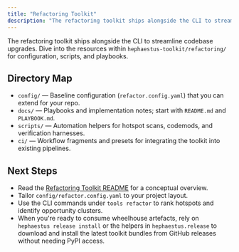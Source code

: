 ```yaml
---
title: "Refactoring Toolkit"
description: "The refactoring toolkit ships alongside the CLI to streamline codebase upgrades. Dive into the resources within hephaestus-toolkit/refactoring/ for..."
---
```


The refactoring toolkit ships alongside the CLI to streamline codebase upgrades. Dive into the
resources within `hephaestus-toolkit/refactoring/` for configuration, scripts, and playbooks.

## Directory Map

- `config/` — Baseline configuration (`refactor.config.yaml`) that you can extend for your repo.
- `docs/` — Playbooks and implementation notes; start with `README.md` and `PLAYBOOK.md`.
- `scripts/` — Automation helpers for hotspot scans, codemods, and verification harnesses.
- `ci/` — Workflow fragments and presets for integrating the toolkit into existing pipelines.

## Next Steps

- Read the [Refactoring Toolkit README](https://github.com/IAmJonoBo/Hephaestus/tree/main/hephaestus-toolkit/refactoring/docs/README.md)
  for a conceptual overview.
- Tailor `config/refactor.config.yaml` to your project layout.
- Use the CLI commands under `tools refactor` to rank hotspots and identify opportunity clusters.
- When you're ready to consume wheelhouse artefacts, rely on `hephaestus release install` or the
  helpers in `hephaestus.release` to download and install the latest toolkit bundles from GitHub
  releases without needing PyPI access.
